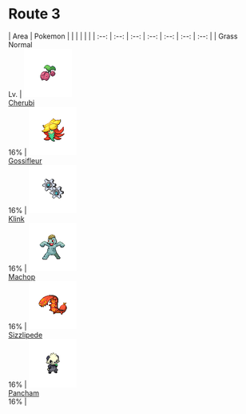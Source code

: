 # Route 3

| Area | Pokemon | | | | | |
        | :--: | :--: | :--: | :--: | :--: | :--: | :--: |
        | Grass Normal<br/> Lv.  | ![cherubi](../../img/pokemon/cherubi.png)<br/> [Cherubi](/pokemon-sword-and-shield-ultimate/pokemon/427-cherubi)<br/> 16% | ![gossifleur](../../img/pokemon/gossifleur.png)<br/> [Gossifleur](/pokemon-sword-and-shield-ultimate/pokemon/860-gossifleur)<br/> 16% | ![klink](../../img/pokemon/klink.png)<br/> [Klink](/pokemon-sword-and-shield-ultimate/pokemon/617-klink)<br/> 16% | ![machop](../../img/pokemon/machop.png)<br/> [Machop](/pokemon-sword-and-shield-ultimate/pokemon/066-machop)<br/> 16% | ![sizzlipede](../../img/pokemon/sizzlipede.png)<br/> [Sizzlipede](/pokemon-sword-and-shield-ultimate/pokemon/881-sizzlipede)<br/> 16% | ![pancham](../../img/pokemon/pancham.png)<br/> [Pancham](/pokemon-sword-and-shield-ultimate/pokemon/696-pancham)<br/> 16% |

        